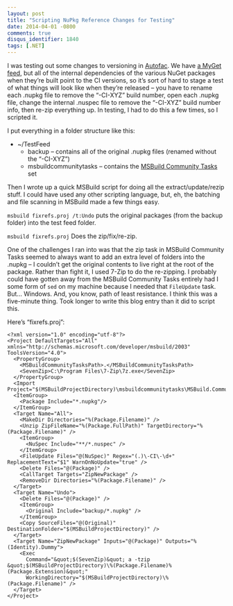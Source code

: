 ```yaml
---
layout: post
title: "Scripting NuPkg Reference Changes for Testing"
date: 2014-04-01 -0800
comments: true
disqus_identifier: 1840
tags: [.NET]
---
```

I was testing out some changes to versioning in
[Autofac](https://github.com/autofac/Autofac). We have [a MyGet
feed](https://www.myget.org/gallery/autofac), but all of the internal
dependencies of the various NuGet packages when they’re built point to
the CI versions, so it’s sort of hard to stage a test of what things
will look like when they’re released – you have to rename each .nupkg
file to remove the “-CI-XYZ” build number, open each .nupkg file, change
the internal .nuspec file to remove the “-CI-XYZ” build number info,
then re-zip everything up. In testing, I had to do this a few times, so
I scripted it.

I put everything in a folder structure like this:

-   \~/TestFeed
    -   backup – contains all of the original .nupkg files (renamed
        without the “-CI-XYZ”)
    -   msbuildcommunitytasks – contains the [MSBuild Community
        Tasks](https://github.com/loresoft/msbuildtasks) set

Then I wrote up a quick MSBuild script for doing all the
extract/update/rezip stuff. I could have used any other scripting
language, but, eh, the batching and file scanning in MSBuild made a few
things easy.

`msbuild fixrefs.proj /t:Undo` puts the original packages (from the
backup folder) into the test feed folder.

`msbuild fixrefs.proj` Does the zip/fix/re-zip.

One of the challenges I ran into was that the zip task in MSBuild
Community Tasks seemed to always want to add an extra level of folders
into the .nupkg – I couldn’t get the original contents to live right at
the root of the package. Rather than fight it, I used 7-Zip to do the
re-zipping. I probably could have gotten away from the MSBuild Community
Tasks entirely had I some form of `sed` on my machine because I needed
that `FileUpdate` task. But… Windows. And, you know, path of least
resistance. I think this was a five-minute thing. Took longer to write
this blog entry than it did to script this.

Here’s “fixrefs.proj”:

    <?xml version="1.0" encoding="utf-8"?>
    <Project DefaultTargets="All" xmlns="http://schemas.microsoft.com/developer/msbuild/2003" ToolsVersion="4.0">
      <PropertyGroup>
        <MSBuildCommunityTasksPath>.</MSBuildCommunityTasksPath>
        <SevenZip>C:\Program Files\7-Zip\7z.exe</SevenZip>
      </PropertyGroup>
      <Import Project="$(MSBuildProjectDirectory)\msbuildcommunitytasks\MSBuild.Community.Tasks.Targets"/>
      <ItemGroup>
        <Package Include="*.nupkg"/>
      </ItemGroup>
      <Target Name="All">
        <MakeDir Directories="%(Package.Filename)" />
        <Unzip ZipFileName="%(Package.FullPath)" TargetDirectory="%(Package.Filename)" />
        <ItemGroup>
          <NuSpec Include="**/*.nuspec" />
        </ItemGroup>
        <FileUpdate Files="@(NuSpec)" Regex="(.)\-CI\-\d+" ReplacementText="$1" WarnOnNoUpdate="true" />
        <Delete Files="@(Package)" />
        <CallTarget Targets="ZipNewPackage" />
        <RemoveDir Directories="%(Package.Filename)" />
      </Target>
      <Target Name="Undo">
        <Delete Files="@(Package)" />
        <ItemGroup>
          <Original Include="backup/*.nupkg" />
        </ItemGroup>
        <Copy SourceFiles="@(Original)" DestinationFolder="$(MSBuildProjectDirectory)" />
      </Target>
      <Target Name="ZipNewPackage" Inputs="@(Package)" Outputs="%(Identity).Dummy">
        <Exec
          Command="&quot;$(SevenZip)&quot; a -tzip &quot;$(MSBuildProjectDirectory)\%(Package.Filename)%(Package.Extension)&quot;"
          WorkingDirectory="$(MSBuildProjectDirectory)\%(Package.Filename)" />
      </Target>
    </Project>

